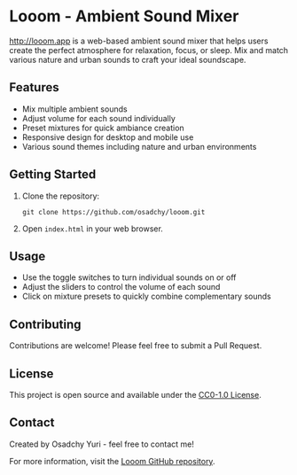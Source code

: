 # Looom - Ambient Sound Mixer

http://looom.app
is a web-based ambient sound mixer that helps users create the perfect atmosphere for relaxation, focus, or sleep. Mix and match various nature and urban sounds to craft your ideal soundscape.

## Features

- Mix multiple ambient sounds
- Adjust volume for each sound individually
- Preset mixtures for quick ambiance creation
- Responsive design for desktop and mobile use
- Various sound themes including nature and urban environments

## Getting Started

1. Clone the repository:
   ```
   git clone https://github.com/osadchy/looom.git
   ```

2. Open `index.html` in your web browser.

## Usage

- Use the toggle switches to turn individual sounds on or off
- Adjust the sliders to control the volume of each sound
- Click on mixture presets to quickly combine complementary sounds

## Contributing

Contributions are welcome! Please feel free to submit a Pull Request.

## License

This project is open source and available under the [CC0-1.0 License](https://github.com/osadchy/looom/blob/main/LICENSE).

## Contact

Created by Osadchy Yuri - feel free to contact me!

For more information, visit the [Looom GitHub repository](https://github.com/osadchy/looom).
